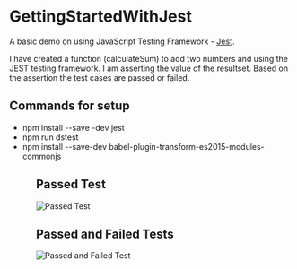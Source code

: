 # GettingStartedWithJest 
A basic demo on using JavaScript Testing Framework - [Jest](https://jestjs.io/docs/en/getting-started.html).

I have created a function (calculateSum) to add two numbers and using the JEST testing framework. I am asserting the value of the resultset. Based on the assertion the test cases are passed or failed. 

## Commands for setup
<ul>
<li>npm install --save -dev jest</li>
<li>npm run dstest</li>
<li>npm install --save-dev babel-plugin-transform-es2015-modules-commonjs</li>
<ul>

## Passed Test
![Passed Test](../master/screenshots/passedTest.png)

## Passed and Failed Tests
![Passed and Failed Test](../master/screenshots/Failed-PassedTest.png)
